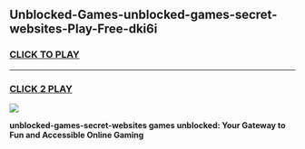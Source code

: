
## Unblocked-Games-unblocked-games-secret-websites-Play-Free-dki6i
<h3>
<a href="https://premium76.site?title=unblocked-games-secret-websites&ref=18A">CLICK TO PLAY</a></h3>
<hr>

<h3>
<a href="https://premium76.site?title=unblocked-games-secret-websites&ref=18A">CLICK 2 PLAY</a>
  
</h3>

<a href="https://premium76.site?title=unblocked-games-secret-websites&ref=18A"><img src="https://clearcache.store/games.png"></a>


**unblocked-games-secret-websites games unblocked: Your Gateway to Fun and Accessible Online Gaming**
